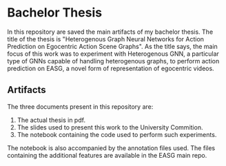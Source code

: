 # Bachelor Thesis
In this repository are saved the main artifacts of my bachelor thesis. The 
title of the thesis is "Heterogenous Graph Neural Networks for Action 
Prediction on Egocentric Action Scene Graphs". As the title says, the main 
focus of this work was to experiment with Heterogenous GNN, a particular 
type of GNNs capable of handling heterogenous graphs, to perform action 
prediction on EASG, a novel form of representation of egocentric videos.

## Artifacts
The three documents present in this repository are:
1. The actual thesis in pdf.
2. The slides used to present this work to the University Commition.
3. The notebook containing the code used to perform such experiments.

The notebook is also accompanied by the annotation files used. The files 
containing the additional features are available in the EASG main repo.

